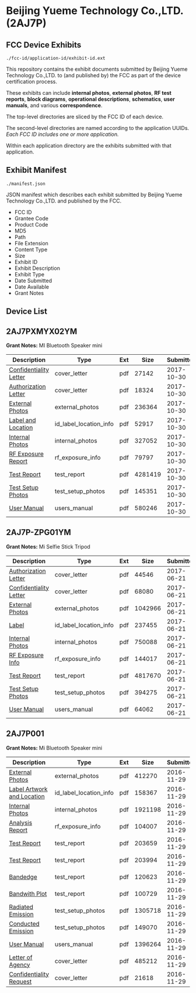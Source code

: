 # Beijing Yueme Technology Co.,LTD. (2AJ7P)
## FCC Device Exhibits

```
./fcc-id/application-id/exhibit-id.ext
```

This repository contains the exhibit documents submitted by Beijing Yueme Technology Co.,LTD. to (and published by) the FCC as part of the device certification process.

These exhibits can include **internal photos**, **external photos**, **RF test reports**, **block diagrams**, **operational descriptions**, **schematics**, **user manuals**, and various **correspondence**.

The top-level directories are sliced by the FCC ID of each device.

The second-level directories are named according to the application UUIDs. *Each FCC ID includes one or more application.*

Within each application directory are the exhibits submitted with that application. 

## Exhibit Manifest

```
./manifest.json
```

JSON manifest which describes each exhibit submitted by Beijing Yueme Technology Co.,LTD. and published by the FCC.

- FCC ID
- Grantee Code
- Product Code
- MD5
- Path
- File Extension
- Content Type
- Size
- Exhibit ID
- Exhibit Description
- Exhibit Type
- Date Submitted
- Date Available
- Grant Notes

## Device List
## 2AJ7PXMYX02YM
**Grant Notes:** MI Bluetooth Speaker mini

| Description | Type | Ext | Size | Submitted | Available |
| ----------- | ---- | --- | ---- | --------- | --------- |
| [Confidentiality Letter](2AJ7PXMYX02YM/33f637c7ebcf458015bd25cb848d192a/3622533.pdf) | cover_letter | pdf | 27142 | 2017-10-30 | 2017-10-30 |
| [Authorization Letter](2AJ7PXMYX02YM/33f637c7ebcf458015bd25cb848d192a/3622534.pdf) | cover_letter | pdf | 18324 | 2017-10-30 | 2017-10-30 |
| [External Photos](2AJ7PXMYX02YM/33f637c7ebcf458015bd25cb848d192a/3622529.pdf) | external_photos | pdf | 236364 | 2017-10-30 | 2017-10-30 |
| [Label and Location](2AJ7PXMYX02YM/33f637c7ebcf458015bd25cb848d192a/3622535.pdf) | id_label_location_info | pdf | 52917 | 2017-10-30 | 2017-10-30 |
| [Internal Photos](2AJ7PXMYX02YM/33f637c7ebcf458015bd25cb848d192a/3622530.pdf) | internal_photos | pdf | 327052 | 2017-10-30 | 2017-10-30 |
| [RF Exposure Report](2AJ7PXMYX02YM/33f637c7ebcf458015bd25cb848d192a/3622537.pdf) | rf_exposure_info | pdf | 79797 | 2017-10-30 | 2017-10-30 |
| [Test Report](2AJ7PXMYX02YM/33f637c7ebcf458015bd25cb848d192a/3622536.pdf) | test_report | pdf | 4281419 | 2017-10-30 | 2017-10-30 |
| [Test Setup Photos](2AJ7PXMYX02YM/33f637c7ebcf458015bd25cb848d192a/3622531.pdf) | test_setup_photos | pdf | 145351 | 2017-10-30 | 2017-10-30 |
| [User Manual](2AJ7PXMYX02YM/33f637c7ebcf458015bd25cb848d192a/3622532.pdf) | users_manual | pdf | 580246 | 2017-10-30 | 2017-10-30 |
## 2AJ7P-ZPG01YM
**Grant Notes:** Mi Selfie Stick Tripod

| Description | Type | Ext | Size | Submitted | Available |
| ----------- | ---- | --- | ---- | --------- | --------- |
| [Authorization Letter](2AJ7P-ZPG01YM/94485583933747ee51aa091bdeaca1ff/3434203.pdf) | cover_letter | pdf | 44546 | 2017-06-21 | 2017-06-21 |
| [Confidentiality Letter](2AJ7P-ZPG01YM/94485583933747ee51aa091bdeaca1ff/3434205.pdf) | cover_letter | pdf | 68080 | 2017-06-21 | 2017-06-21 |
| [External Photos](2AJ7P-ZPG01YM/94485583933747ee51aa091bdeaca1ff/3434206.pdf) | external_photos | pdf | 1042966 | 2017-06-21 | 2017-06-21 |
| [Label](2AJ7P-ZPG01YM/94485583933747ee51aa091bdeaca1ff/3434208.pdf) | id_label_location_info | pdf | 237455 | 2017-06-21 | 2017-06-21 |
| [Internal Photos](2AJ7P-ZPG01YM/94485583933747ee51aa091bdeaca1ff/3434207.pdf) | internal_photos | pdf | 750088 | 2017-06-21 | 2017-06-21 |
| [RF Exposure Info](2AJ7P-ZPG01YM/94485583933747ee51aa091bdeaca1ff/3434213.pdf) | rf_exposure_info | pdf | 144017 | 2017-06-21 | 2017-06-21 |
| [Test Report](2AJ7P-ZPG01YM/94485583933747ee51aa091bdeaca1ff/3434212.pdf) | test_report | pdf | 4817670 | 2017-06-21 | 2017-06-21 |
| [Test Setup Photos](2AJ7P-ZPG01YM/94485583933747ee51aa091bdeaca1ff/3434211.pdf) | test_setup_photos | pdf | 394275 | 2017-06-21 | 2017-06-21 |
| [User Manual](2AJ7P-ZPG01YM/94485583933747ee51aa091bdeaca1ff/3434214.pdf) | users_manual | pdf | 64062 | 2017-06-21 | 2017-06-21 |
## 2AJ7P001
**Grant Notes:** Mi Bluetooth Speaker mini

| Description | Type | Ext | Size | Submitted | Available |
| ----------- | ---- | --- | ---- | --------- | --------- |
| [External Photos](2AJ7P001/2a0d1b5dedeade8419aff966e5a078e8/3211997.pdf) | external_photos | pdf | 412270 | 2016-11-29 | 2016-11-29 |
| [Label Artwork and Location](2AJ7P001/2a0d1b5dedeade8419aff966e5a078e8/3211996.pdf) | id_label_location_info | pdf | 158367 | 2016-11-29 | 2016-11-29 |
| [Internal Photos](2AJ7P001/2a0d1b5dedeade8419aff966e5a078e8/3211998.pdf) | internal_photos | pdf | 1921198 | 2016-11-29 | 2016-11-29 |
| [Analysis Report](2AJ7P001/2a0d1b5dedeade8419aff966e5a078e8/3211999.pdf) | rf_exposure_info | pdf | 104007 | 2016-11-29 | 2016-11-29 |
| [Test Report](2AJ7P001/2a0d1b5dedeade8419aff966e5a078e8/3211990.pdf) | test_report | pdf | 203659 | 2016-11-29 | 2016-11-29 |
| [Test Report](2AJ7P001/2a0d1b5dedeade8419aff966e5a078e8/3211991.pdf) | test_report | pdf | 203994 | 2016-11-29 | 2016-11-29 |
| [Bandedge](2AJ7P001/2a0d1b5dedeade8419aff966e5a078e8/3211992.pdf) | test_report | pdf | 120623 | 2016-11-29 | 2016-11-29 |
| [Bandwith Plot](2AJ7P001/2a0d1b5dedeade8419aff966e5a078e8/3211993.pdf) | test_report | pdf | 100729 | 2016-11-29 | 2016-11-29 |
| [Radiated Emission](2AJ7P001/2a0d1b5dedeade8419aff966e5a078e8/3211994.pdf) | test_setup_photos | pdf | 1305718 | 2016-11-29 | 2016-11-29 |
| [Conducted Emission](2AJ7P001/2a0d1b5dedeade8419aff966e5a078e8/3211995.pdf) | test_setup_photos | pdf | 149070 | 2016-11-29 | 2016-11-29 |
| [User Manual](2AJ7P001/2a0d1b5dedeade8419aff966e5a078e8/3211986.pdf) | users_manual | pdf | 1396264 | 2016-11-29 | 2016-11-29 |
| [Letter of Agency](2AJ7P001/2a0d1b5dedeade8419aff966e5a078e8/3211984.pdf) | cover_letter | pdf | 485212 | 2016-11-29 | 2016-11-29 |
| [Confidentiality Request](2AJ7P001/2a0d1b5dedeade8419aff966e5a078e8/3211985.pdf) | cover_letter | pdf | 21618 | 2016-11-29 | 2016-11-29 |
